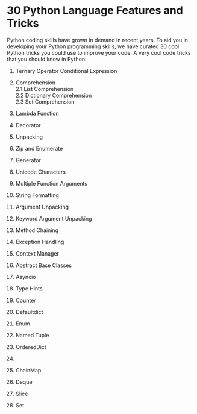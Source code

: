 # 30 Python Language Features and Tricks
Python coding skills have grown in demand in recent years. To aid you in developing your Python programming skills, we have curated 30 cool Python tricks you could use to improve your code.  A very cool code tricks that you should know in Python:
1. Ternary Operator Conditional Expression
2. Comprehension </br>
   2.1 List Comprehension </br>
   2.2 Dictionary Comprehension </br>
   2.3 Set Comprehension
6. Lambda Function
7. Decorator
8. Unpacking
9. Zip and Enumerate
10. Generator
11. Unicode Characters
12. Multiple Function Arguments
13. String Formatting
14. Argument Unpacking
15. Keyword Argument Unpacking
16. Method Chaining
17. Exception Handling
18. Context Manager
19. Abstract Base Classes
20. Asyncio
21. Type Hints
22. Counter
23. Defaultdict
24. Enum
25. Named Tuple
26. OrderedDict

27. 
28. ChainMap
29. Deque
30. Slice
31. Set


